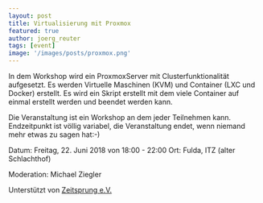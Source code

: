 ```yaml
---
layout: post
title: Virtualisierung mit Proxmox
featured: true
author: joerg_reuter
tags: [event]
image: '/images/posts/proxmox.png'
---
```


In dem Workshop wird ein ProxmoxServer mit Clusterfunktionalität aufgesetzt. Es werden Virtuelle Maschinen (KVM) und Container (LXC und Docker) erstellt. Es wird ein Skript erstellt mit dem viele Container auf einmal erstellt werden und beendet werden kann. 

Die Veranstaltung ist ein Workshop an dem jeder Teilnehmen kann. Endzeitpunkt ist völlig variabel, die Veranstaltung endet, wenn niemand mehr etwas zu sagen hat:-)

Datum: Freitag, 22. Juni 2018 von 18:00 - 22:00 Ort: Fulda, ITZ (alter Schlachthof)

Moderation: Michael Ziegler

Unterstützt von [Zeitsprung e.V.](http://zeitsprung.org)
